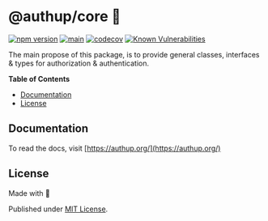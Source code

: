 # @authup/core 🎉

[![npm version](https://badge.fury.io/js/@authup%2Fcore.svg)](https://badge.fury.io/js/@authup%2Fcore)
[![main](https://github.com/authup/authup/actions/workflows/main.yml/badge.svg)](https://github.com/authup/authup/actions/workflows/main.yml)
[![codecov](https://codecov.io/gh/authup/authup/branch/master/graph/badge.svg?token=FHE347R1NW)](https://codecov.io/gh/authup/authup)
[![Known Vulnerabilities](https://snyk.io/test/github/authup/authup/badge.svg)](https://snyk.io/test/github/authup/authup)

The main propose of this package, is to provide general classes, interfaces & types for authorization & authentication.

**Table of Contents**

- [Documentation](#documentation)
- [License](#license)

## Documentation

To read the docs, visit [https://authup.org/](https://authup.org/)

## License

Made with 💚

Published under [MIT License](./LICENSE).
